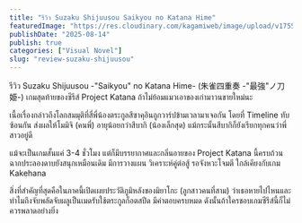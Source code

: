 ```yaml
---
title: "รีวิว Suzaku Shijuusou Saikyou no Katana Hime"
featuredImage: "https://res.cloudinary.com/kagamiweb/image/upload/v1755266195/blog.coregamehd.com/review-suzaku-shijuusou.jpg"
publishDate: "2025-08-14"
publish: true
categories: ["Visual Novel"]
slug: "review-suzaku-shijuusou"
---
```


รีวิว Suzaku Shijuusou -"Saikyou" no Katana Hime- (朱雀四重奏 -"最強"ノ刀姫-) เกมสุดท้ายของซีรีส์ Project Katana ถ้าไม่ย้อมแมวเอาของเก่ามาวนขายใหม่นะ

เนื้อเรื่องกล่าวถึงโลกสมมุติที่สี่พี่น้องตระกูลสึซาคุอินถูกวาร์ปข้ามเวลามาเจอกัน โดยที่ Timeline ทับซ้อนกัน ส่งผลให้โมมิจิ (คนพี่) อายุน้อยกว่าสึบากิ (น้องเล็กสุด) แม้กระนั้นสึบากิก็ยังเรียกทุกคนว่าพี่สาวอยู่ดี

แม้จะเป็นเกมสั้นแค่ 3-4 ชั่วโมง แต่ก็มีบรรยากาศและกลิ่นอายของ Project Katana นี้ครบถ้วน ฉากประลองดาบยังสนุกเหมือนเดิม มีการวางแผน วิเคราะห์คู่ต่อสู้ รอจังหวะโจมตี ใกล้เคียงกับเกม Kakehana

สิ่งที่สำคัญที่สุดคือในภาคนี้เปิดเผยประวัติภูมิหลังของมิยาโกะ (ลูกสาวคนที่สาม) ว่าเธอหายไปไหนและทำไมถึงจับพลัดจับผลูเป็นเมดรับใช้ตระกูลก็อตสปีด มีคำตอบครบหมด ดังนั้นถ้าใครชอบเกมซีรีส์นี้ก็ไม่ควรพลาดอย่างยิ่ง